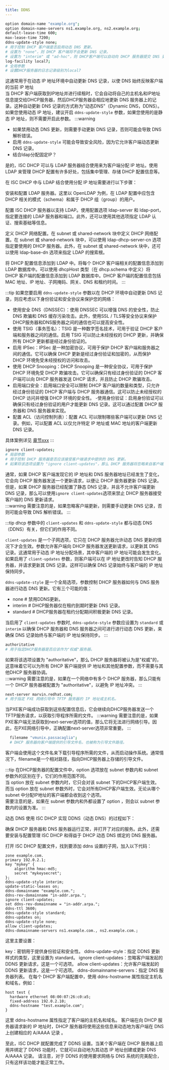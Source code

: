 ```yaml
---
title: DDNS
---
```


```bash
option domain-name "example.org";
option domain-name-servers ns1.example.org, ns2.example.org;
default-lease-time 600;
max-lease-time 7200;
ddns-update-style none;
# 用于控制 DHCP 客户端是否启用动态 DNS 更新。
# 设置为 "none"，则 DHCP 客户端将不会更新 DNS 记录。
# 设置为 "interim" 或 "ad-hoc"，则 DHCP客户端可以自动向 DHCP 服务器提交 DNS 更新请求。
log-facility local7; 
# 全局参数
# 设置DHCP服务器的日志记录级别为local7
```
这通常用于在动态 IP 地址环境中自动更新 DNS 记录，以使 DNS 始终反映客户端的当前 IP 地址  
当 DHCP 客户端获取到IP地址并进行续租时，它会自动将自己的主机名和IP地址信息提交给DHCP服务器，然后DHCP服务器会相应地更新 DNS 服务器上的记录。这种自动更新 DNS 记录的方式称为"动态DNS"（Dynamic DNS，DDNS）。  
如果您使用动态 IP 地址，建议开启 `ddns-update-style` 参数，如果您使用的是静态 IP 地址，则不需要开启此参数。
:::warning
- 如果禁用动态 DNS 更新，则需要手动更新 DNS 记录，否则可能会导致 DNS 解析错误。
- 启用 `ddns-update-style` 可能会导致安全风险，因为它允许客户端动态更新 DNS 记录。
- 结合ldap分配固定IP？

是的，ISC DHCP 可以与 LDAP 服务器结合使用来为客户端分配 IP 地址。使用 LDAP 来管理 DHCP 配置有许多好处，包括集中管理、存储 DHCP 配置信息等。

在 ISC DHCP 中与 LDAP 结合使用分配 IP 地址需要进行以下步骤：

安装和配置 LDAP 服务器。这里以 OpenLDAP 为例，在 LDAP 配置中应包含 DHCP 相关的模式（schema）和属于 DHCP 组（group）的用户。

配置 ISC DHCP 服务器以支持 LDAP。使用配置选项 ldap-server 和 ldap-port，指定要连接的 LDAP 服务器和端口。此外，还可以使用其他选项指定 LDAP 认证、搜索基础等信息。

定义 DHCP 网络配置。在 subnet 或 shared-network 块中定义 DHCP 网络配置。在 subnet 或 shared-network 块中，可以使用 ldap-dhcp-server-cn 选项指定要使用的 DHCP 服务器。此外，在 subnet 或 shared-network 块中，还可以使用 ldap-base-dn 选项来指定 LDAP 的搜索根。

将 DHCP 配置信息添加到 LDAP 中。将每个 DHCP 客户端相关的配置信息添加到 LDAP 数据库中。可以使用 dhcpHost 类型（在 dhcp.schema 中定义）将 DHCP 客户端的配置信息添加到 LDAP 数据库中。DHCP 客户端的配置信息包括 MAC 地址、IP 地址、子网掩码、网关、DNS 和租约时间。
:::

:::tip
如果您要启用 `ddns-update-style` 参数以在 DHCP 环境中自动更新 DNS 记录，则应考虑以下身份验证和安全协议来保护您的网络：

- 使用安全 DNS（DNSSEC）：使用 DNSSEC 可以增强 DNS 的安全性，防止 DNS 欺骗和 DNS 缓存污染攻击。此外，使用SSL / TLS等安全协议来保护DHCP服务器和DNS服务器之间的通信也可以提高安全性。
- 使用 TSIG（事务签名）：TSIG 是一种数字签名技术，可用于验证 DHCP 客户端和服务器之间的通信。启用 TSIG 可以防止未经授权的 DHCP 更新，并确保所有 DHCP 更新都是经过身份验证的。
- 启用 IPSec：IPSec 是一种加密协议，可用于保护 DHCP 客户端和服务器之间的通信。它可以确保 DHCP 更新是经过身份验证和加密的，从而保护 DHCP 环境免受未经授权的访问和攻击。
- 使用 DHCP Snooping：DHCP Snooping 是一种安全协议，可用于保护 DHCP 环境免受 DHCP 欺骗攻击。它可以确保只有经过身份验证的 DHCP 客户端可以向 DHCP 服务器发送 DHCP 请求，并且防止 DHCP 欺骗攻击。
- 启用端口安全：启用端口安全可以限制 DHCP 客户端的数量和类型，只允许经过身份验证的 DHCP 客户端与 DHCP 服务器通信。这可以防止未经授权的 DHCP 访问并增强 DHCP 环境的安全性。
-使用身份验证：启用身份验证可以确保只有经过身份验证的用户才能更新 DNS 记录。这可以通过配置 DHCP 服务器和 DNS 服务器来实现。
- 配置 ACL（访问控制列表）：配置 ACL 可以限制哪些客户端可以更新 DNS 记录。例如，可以配置 ACL 以仅允许特定 IP 地址或 MAC 地址的客户端更新 DNS 记录。

具体案例详见 [章节xxx](#xx)
:::

```bash
ignore client-updates;
# 局部参数
# 用于控制 DHCP 服务器是否应该接受客户端请求中提供的 DNS 更新。
# 如果将该选项设置为 "ignore client-updates"，那么 DHCP 服务器将忽略来自客户端的 DNS 更新请求。

```
通常，如果 DHCP 客户端发现它的 IP 地址和 DNS 服务器地址已经发生了变化，它会向 DHCP 服务器发送一个更新请求，以便让 DHCP 服务器更新 DNS 记录。但是，如果 DHCP 服务器已经配置了静态 DNS 记录，并且不允许客户端更新 DNS 记录，那么可以使用`ignore client-updates`选项来禁止 DHCP 服务器接受客户端的 DNS 更新请求。  
:::warning
需要注意的是，如果忽略客户端更新，则需要手动更新 DNS 记录，否则可能会导致 DNS 解析错误。
:::

:::tip
dhcp 参数中的 `client-updates` 和 `ddns-update-style` 都与动态 DNS（DDNS）有关，但它们的作用不同。

`client-updates` 是一个子网选项，它只在 DHCP 服务器允许动态 DNS 更新的情况下才会生效。参数允许客户端向 DHCP 服务器发送更新请求，以更新其 DNS 记录。这通常用于动态 IP 地址分配场景，其中客户端的 IP 地址可能会发生变化。如果启用了 `client-updates` 参数，则客户端可以在 IP 地址更改时告知 DHCP 服务器，并请求更新其 DNS 记录。这样可以确保 DNS 记录始终与客户端的 IP 地址保持同步。

`ddns-update-style` 是一个全局选项，参数控制 DHCP 服务器如何与 DNS 服务器进行动态 DNS 更新。它有三个可能的值：
- none      # 禁用DDNS更新。
- interim   # DHCP服务器仅在租约到期时更新 DNS 记录。
- standard  # DHCP服务器在租约分配期间积极更新 DNS 记录。

当启用了 `client-updates` 参数时, `ddns-update-style` 参数应设置为 `standard` 或 `interim` 以确保 DHCP 服务器和 DNS 服务器之间可进行进行动态 DNS 更新，来确保 DNS 记录始终与客户端的 IP 地址保持同步。
:::
```bash
authoritative
# 用于指定DHCP服务器是否应该作为"权威"服务器。
```
如果将该选项设置为 "authoritative"，那么 DHCP 服务器将被认为是"权威"的，这意味着它可以为所有 DHCP 客户端提供 IP 地址和其他配置参数，而不需要与其他DHCP 服务器协调。  
:::warning
需要注意的是，如果在一个网络中有多个 DHCP 服务器，那么只能有一个 DHCP 服务器被配置为 "authoritative"，以避免 IP 地址冲突。
:::
```bash
next-server marvin.redhat.com;   
# 用于指定 PXE 网络引导中 TFTP 服务器的 IP 地址或主机名。
```
当PXE客户端成功获取到这些配置信息后，它会继续向DHCP服务器发送一个TFTP服务请求，以获取引导程序所需的文件。
:::warning
需要注意的是，如果PXE客户端无法获取到next-server选项的值，那么它将无法进行网络引导。因此，在PXE网络引导中，正确配置next-server选项非常重要。
:::

```bash
  filename "vmunix.passacaglia"; 
  # DHCP 服务器向客户端提供的引导文件名，也被称为引导文件路径。
```
客户端会使用这个文件名来下载引导程序所需的文件，从而启动操作系统。通常情况下，filename是一个相对路径，指向DHCP服务器上存储的引导文件。

:::tip
在DHCP服务器的配置文件中，option 选项放在 subnet 参数内和 subnet 参数外的区别在于，它们的作用范围不同。  
当 option 放在 subnet 参数内时，它只会对该 subnet 下的DHCP客户端生效。  
而当 option 放在 subnet 参数外时，它会对所有DHCP客户端生效。无论从哪个 subnet 中分配IP地址的客户端都会收到这个选项。  
需要注意的是，如果在 subnet 参数内和外都设置了 option ，则会以 subnet 参数内的设置为准。
:::



动态 DNS
使用 ISC DHCP 实现 DDNS（动态 DNS）的过程如下：

确保 DHCP 服务器和 DNS 服务器运行正常，并打开了对应的服务。此外，还需要安装与配置管理 ISC DHCP 和得益于 DHCP 动态 DNS 绑定的 DNS 服务器。

打开 ISC DHCP 配置文件，找到要添加 ddns 设置的子网，加入以下代码：
```
zone example.com.
primary 192.0.2.1;
key "mykey" {
    algorithm hmac-md5;
    secret "mykeysecret";
};
ddns-update-style interim;
update-static-leases on;
ddns-domainname "example.com.";
ddns-rev-domainname "in-addr.arpa.";
ignore client-updates;
set ddns-rev-domainname = "in-addr.arpa.";
ddns-ttl 3600;
ddns-update-style standard;
ddns-updates on;
ddns-update-style none;
allow client-updates;
ddns-domainname-servers ns1.example.com., ns2.example.com.;
```
这里主要设置：

key：密钥用于提供身份验证和安全性。
ddns-update-style：指定 DDNS 更新样式的类型，这里设置为 standard。
ignore client-updates：忽略客户端发起的 DDNS 更新请求，这是一个可选项。
allow client-updates：允许客户端发起的 DDNS 更新请求，这是一个可选项。
ddns-domainname-servers：指定 DNS 服务器列表。
在每个 DHCP 客户端配置中，使用 ddns-hostname 属性指定主机名和域名，例如：
```
host test {
  hardware ethernet 08:00:07:26:c0:a5;
  fixed-address 192.0.2.10;
  ddns-hostname "test.example.com";
}
```
这里 ddns-hostname 属性指定了客户端的主机名和域名。 客户端在向 DHCP 服务器请求新的 IP 地址时，DHCP 服务器将使用这些信息来动态地为客户端在 DNS 上创建相应的 A/AAAA 记录 。

至此，ISC DHCP 就配置完成了 DDNS 设置。当某个客户端在 DHCP 服务器上启用并绑定了 DDNS 功能时，它就可以自动地为其动态 IP 地址创建或更新 DNS A/AAAA 记录。 请注意，对于 DDNS 的使用要求网络与 DNS 系统的完美配合，只有这样该功能才能正常工作。


